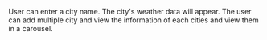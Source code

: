 User can enter a city name. The city's weather data will appear. The user can add multiple city and view the information of each cities and view them in a carousel.
